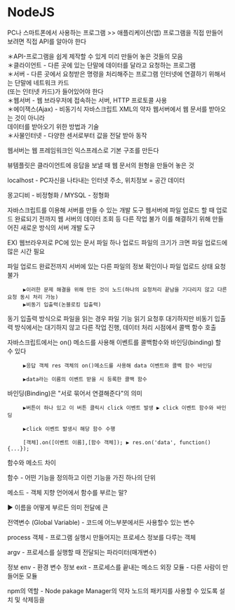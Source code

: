 # NodeJS

PC나 스마트폰에서 사용하는 프로그램 >> 애플리케이션(앱) 프로그램을 직접 만들어 보려면 직접 API를 알아야 한다

＊API-프로그램을 쉽게 제작할 수 있게 미리 만들어 놓은 것들의 모음<br>
＊클라이언트 - 다른 곳에 있는 단말에 데이터를 달라고 요청하는 프로그램<br>
＊서버 - 다른 곳에서 요청받은 명령을 처리해주는 프로그램 인터넷에 연결하기 위해서는 단말에 네트워크 카드                 
         (또는 인터넷 카드)가 들어있어야 한다<br>
＊웹서버 - 웹 브라우저에 접속하는 서버, HTTP 프로토콜 사용<br>
＊에이잭스(Ajax) - 비동기식 자바스크립트 XML의 약자 웹서버에서 웹 문서를 받아오는 것이 아니라                               
                   데이터를 받아오기 위한 방법과 기술<br>
＊사물인터넷 - 다양한 센서로부터 값을 전달 받아 동작<br>

웹서버는 웹 프레임워크인 익스프레스로 기본 구조를 만든다

뷰템플릿은 클라이언트에 응답을 보낼 때 웹 문서의 원형을 만들어 놓은 것

localhost - PC자신을 나타내는 인터넷 주소, 위치정보 = 공간 데이터

몽고디비 - 비정형화 / MYSQL - 정형화

자바스크립트를 이용해 서버를 만들 수 있는 개발 도구 웹서버에 파일 업로드 할 때 업로드 완료되기 전까지 웹 서버의 데이터 조회 등 다른 작업 불가 이를 해결하기 위해 만들어진 새로운 방식의 서버 개발 도구

EX) 웹브라우저로 PC에 있는 문서 파일 하나 업로드 파일의 크기가 크면 파일 업로드에 많은 시간 필요

파일 업로드 완료전까지 서버에 있는 다른 파일의 정보 확인이나 파일 업로드 상태 요청 불가

         ▶이러한 문제 해결을 위해 만든 것이 노드(하나의 요청처리 끝남을 기다리지 않고 다른 요청 동시 처리 가능)
         ▶비동기 입출력(논블로킹 입출력)
동기 입출력 방식으로 파일을 읽는 경우 파일 기능 읽기 요청후 대기하지만
비동기 입출력 방식에서는 대기하지 않고 다른 작업 진행, 데이터 처리 시점에서 콜백 함수 호출

자바스크립트에서는 on() 메소드를 사용해 이벤트를 콜백함수와 바인딩(binding) 할 수 있다

         ▶응답 객체 res 객체의 on()메소드를 사용해 data 이벤트와 콜백 함수 바인딩

         ▶data라는 이름의 이벤트 받을 시 등록한 콜백 함수 
  
바인딩(Binding)은 "서로 묶어서 연결해준다"의 의미

         ▶버튼이 하나 있고 이 버튼 클릭시 click 이벤트 발생 ▶ click 이벤트 함수와 바인딩

         ▶click 이벤트 발생시 해당 함수 수행

         [객체].on([이벤트 이름],[함수 객체]); ▶ res.on('data', function() {...});
         
함수와 메소드 차이

함수 - 어떤 기능을 정의하고 이런 기능을 가진 하나의 단위

메소드 - 객체 지향 언어에서 함수를 부르는 말?

▶ 이름을 어떻게 부르든 의미 전달에 큰

전역변수 (Global Variable) - 코드에 어느부분에서든 사용할수 있는 변수

process 객체 - 프로그램 실행시 만들어지는 프로세스 정보를 다루는 객체

argv - 프로세스를 실행할 때 전달되는 파라미터(매개변수) 

정보 env - 환경 변수 정보 exit - 프로세스를 끝내는 메소드 외장 모듈 - 다른 사람이 만들어둔 모듈

npm의 역할 - Node pakage Manager의 약자 노드의 패키지를 사용할 수 있도록 설치 및 삭제등을



